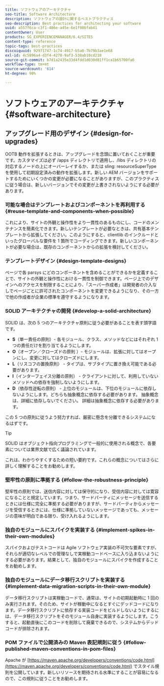 ```yaml
---
title: ソフトウェアのアーキテクチャ
seo-title: Software Architecture
description: ソフトウェアの設計に関するベストプラクティス
seo-description: Best practices for architecting your software
uuid: a557f6ca-c3f1-486e-a45e-6e1f986fab41
contentOwner: User
products: SG_EXPERIENCEMANAGER/6.4/SITES
content-type: reference
topic-tags: best-practices
discoiquuid: 92971747-1c74-4917-b5a0-7b79b3ae1e68
exl-id: 4c5896a4-d3f4-4278-9af3-538ab10cd210
source-git-commit: b7d1a2435e33d4fdd1d030d81ff1ca1b65700fa6
workflow-type: tm+mt
source-wordcount: '614'
ht-degree: 90%

---
```


# ソフトウェアのアーキテクチャ{#software-architecture}

## アップグレード用のデザイン {#design-for-upgrades}

OOTB 動作を拡張するときは、アップグレードを念頭に置いておくことが重要です。カスタマイズは必ず /apps ディレクトリで適用し、/libs ディレクトリの対応するノードの上にオーバーレイするか、または sling: resourceSuperType を使用して初期設定済みの動作を拡張します。新しい AEM バージョンをサポートするためにいくつかの変更が必要になることがありますが、このプラクティスに従う場合は、新しいバージョンでその変更が上書きされないようにする必要があります。

### 可能な場合はテンプレートおよびコンポーネントを再利用する {#reuse-template-and-components-when-possible}

これにより、サイトの外観と操作性をより一貫性のあるものにし、コードのメンテナンスを簡素化できます。新しいテンプレートが必要なときは、共有基本テンプレートから拡張してください。このようにすると、clientlib のインクルードといったグローバルな要件を 1 箇所でコーディングできます。新しいコンポーネントが必要な場合は、既存のコンポーネントからの拡張を検討してください。

### テンプレートデザイン {#design-template-designs}

ページで各 parsys にどのコンポーネントを含めることができるかを定義することで、サイトの外観と操作性における一貫性を制御できます。ページ上でのデザインへのアクセスを制限することにより、「スーパー作成者」は開発者の介入なしでページごとに許可されたコンポーネントを変更できるようになり、その一方で他の作成者が企業の標準を遵守するようになります。

### SOLID アーキテクチャの開発 {#develop-a-solid-architecture}

SOLID は、次の 5 つのアーキテクチャ原則に従う必要があることを表す頭字語です。

* **S**（単一責任の原則）- 各モジュール、クラス、メソッドなどにはそれぞれ 1 つの責任だけを割り当てるようにします。
* **O**（オープン／クローズドの原則 ）- モジュールは、拡張に対してはオープンにし、変更に対してはクローズドにします。
* **L**（リスコフの置換原則） - タイプは、サブタイプに置き換え可能である必要があります。
* **I**（インターフェイス分離の原則） - クライアントに対して、利用していないメソッドへの依存を強制しないようにします。
* **D**（依存性逆転の原則） - 上位のモジュールは、下位のモジュールに依存しないようにします。どちらも抽象概念に依存する必要があります。 抽象概念は、詳細に依存しないでください。 詳細は抽象概念に依存する必要があります。

この 5 つの原則に従うよう努力すれば、厳密に懸念を分離できるシステムになるはずです。

>[!TIP]
>
>SOLID はオブジェクト指向プログラミングで一般的に使用される概念で、各要素については業界文献で広く議論されています。
>
>これは、わかりやすくするための短い要約です。これらの概念についてはさらに詳しく理解することをお勧めします。

### 堅牢性の原則に準拠する {#follow-the-robustness-principle}

堅牢性の原則では、送信内容に対しては保守的になり、受信内容に対しては寛容になることと規定しています。つまり、サードパーティにメッセージを送信するときには仕様に完全に準拠する必要がありますが、サードパーティからメッセージを受信するときには、仕様に準拠していないメッセージであっても、メッセージの意味が明白である限り、受け入れるようにします。

### 独自のモジュールにスパイクを実装する {#implement-spikes-in-their-own-modules}

スパイクおよびテストコードは Agile ソフトウェア実装の不可欠な要素ですが、それらが適切なレベルでの管理なしで実稼動コードベースに入り込まないようにする必要があります。結果として、独自のモジュールにスパイクを作成することをお勧めします。

### 独自のモジュールにデータ移行スクリプトを実装する {#implement-data-migration-scripts-in-their-own-module}

データ移行スクリプトは実稼動コードで、通常は、サイトの初期起動時に 1 回のみ実行されます。そのため、サイトが稼動中になるとすぐにデッドコードになります。データ移行スクリプトに依存する実装コードをビルドしないようにするには、データ移行スクリプトをそのモジュール自身に実装するようにします。こうすると、起動直後にこのコードを削除して廃棄できるので、システムからデッドコードが排除されます。

### POM ファイルで公開済みの Maven 表記規則に従う {#follow-published-maven-conventions-in-pom-files}

Apache が [https://maven.apache.org/developers/conventions/code.html](https://maven.apache.org/developers/conventions/code.html) でスタイル規則を公開しています。新しいリソースを期待される水準にすることが容易になるので、この規則に従うことをお勧めします。
